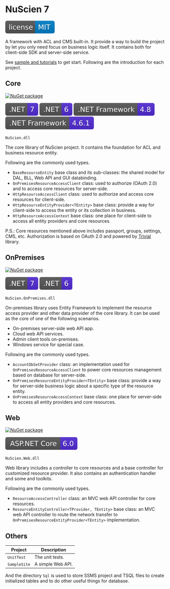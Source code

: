 # NuScien 7

[![MIT Licensed](./docs/assets/badge_lisence_MIT.svg)](https://github.com/nuscien/nuscien/blob/master/LICENSE)

A framework with ACL and CMS built-in.
It provide a way to build the project by let you only need focus on business logic itself.
It contains both for client-side SDK and server-side service.

See [sample and tutorials](https://github.com/nuscien/sample) to get start. Following are the introduction for each project.

## Core

[![NuGet package](https://img.shields.io/nuget/dt/NuScien?label=nuget+downloads)](https://www.nuget.org/packages/NuScien)

![.NET 7](./docs/assets/badge_NET_7.svg)
![.NET 6](./docs/assets/badge_NET_6.svg)
![.NET Framework 4.8](./docs/assets/badge_NET_Fx_4_8.svg)
![.NET Framework 4.6.1](./docs/assets/badge_NET_Fx_4_6_1.svg)

`NuScien.dll`

The core library of NuScien project.
It contains the foundation for ACL and business resource entity.

Following are the commonly used types.

- `BaseResourceEntity` base class and its sub-classes: the shared model for DAL, BLL, Web API and GUI databinding.
- `OnPremisesResourceAccessClient` class: used to authorize (OAuth 2.0) and to access core resources for server-side.
- `HttpResourceAccessClient` class: used to authorize and access core resources for client-side.
- `HttpResourceEntityProvider<TEntity>` base class: provide a way for client-side to access the entity or its collection in business.
- `HttpResourceAccessContext` base class: one place for client-side to access all entity providers and core resources.

P.S.:
Core resources mentioned above includes passport, groups, settings, CMS, etc.
Authorization is based on OAuth 2.0 and powered by [Trivial](https://github.com/nuscien/trivial) library.

## OnPremises

[![NuGet package](https://img.shields.io/nuget/dt/NuScien.OnPremises?label=nuget+downloads)](https://www.nuget.org/packages/NuScien.OnPremises)

![.NET 7](./docs/assets/badge_NET_7.svg)
![.NET 6](./docs/assets/badge_NET_6.svg)

`NuScien.OnPremises.dll`

On-premises library uses Entity Framework to implement the resource access provider and other data provider of the core library.
It can be used as the core of one of the following scenarios.

- On-premises server-side web API app.
- Cloud web API services.
- Admin client tools on-premises.
- Windows service for special case.

Following are the commonly used types.

- `AccountDbSetProvider` class: an implementation used for `OnPremisesResourceAccessClient` to power core resources management based on database for server-side.
- `OnPremisesResourceEntityProvider<TEntity>` base class: provide a way for server-side business logic about a specific type of the resource entity.
- `OnPremisesResourceAccessContext` base class: one place for server-side to access all entity providers and core resources.

## Web

[![NuGet package](https://img.shields.io/nuget/dt/NuScien.Web?label=nuget+downloads)](https://www.nuget.org/packages/NuScien.Web)

![ASP.NET Core 6.0](./docs/assets/badge_ASPNET_6_0.svg)

`NuScien.Web.dll`

Web library includes a controller to core resources and a base controller for customized resource provider.
It also contains an authentication handler and some and toolkits.

Following are the commonly used types.

- `ResourceAccessController` class: an MVC web API controller for core resources.
- `ResourceEntityController<TProvider, TEntity>` base class: an MVC web API controller to route the network transfer to `OnPremisesResourceEntityProvider<TEntity>` implementation.

## Others

| Project | Description |
| ------------ | ----------------------- |
| `UnitTest` | The unit tests. |
| `SampleSite` | A simple Web API. |

And the directory `Sql` is used to store SSMS project and TSQL files to create initialized tables and to do other useful things for database.
